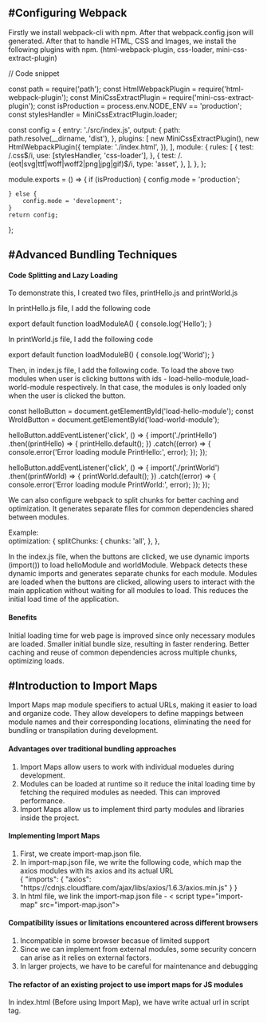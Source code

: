 <h2>#Configuring Webpack</h2>

<p>Firstly we install webpack-cli with npm. After that webpack.config.json will generated. After that to handle HTML, CSS and Images, we install the following plugins with npm. (html-webpack-plugin, css-loader, mini-css-extract-plugin)</p>
<p>// Code snippet<br></p>
<p>
const path = require('path');
const HtmlWebpackPlugin = require('html-webpack-plugin');
const MiniCssExtractPlugin = require('mini-css-extract-plugin');
const isProduction = process.env.NODE_ENV == 'production';
const stylesHandler = MiniCssExtractPlugin.loader;

const config = {
entry: './src/index.js',
output: {
path: path.resolve(\_\_dirname, 'dist'),
},
plugins: [
new MiniCssExtractPlugin(),
new HtmlWebpackPlugin({
template: './index.html',
}),
],
module: {
rules: [
{
test: /\.css$/i,
                use: [stylesHandler, 'css-loader'],
            },
            {
                test: /\.(eot|svg|ttf|woff|woff2|png|jpg|gif)$/i,
type: 'asset',
},
],
},
};

module.exports = () => {
if (isProduction) {
config.mode = 'production';

    } else {
        config.mode = 'development';
    }
    return config;

};

</p>

<h2>#Advanced Bundling Techniques</h2>

<h4>Code Splitting and Lazy Loading</h4>

<p>To demonstrate this, I created two files, printHello.js and printWorld.js</p>
<p>In printHello.js file, I add the following code</p>
<p>
    export default function loadModuleA() {
        console.log('Hello');
    }
</p>
<p>In printWorld.js file, I add the following code</p>
<p>
    export default function loadModuleB() {
        console.log('World');
    }
</p>
<p>Then, in index.js file, I add the following code. To load the above two modules when user is clicking buttons with ids - load-hello-module,load-world-module respectively. In that case, the modules is only loaded only when the user is clicked the button. </p>
<p>
const helloButton = document.getElementById('load-hello-module');
const WroldButton = document.getElementById('load-world-module');

helloButton.addEventListener('click', () => {
import('./printHello')
.then((printHello) => {
printHello.default();
})
.catch((error) => {
console.error('Error loading module PrintHello:', error);
});
});

helloButton.addEventListener('click', () => {
import('./printWorld')
.then((printWorld) => {
printWorld.default();
})
.catch((error) => {
console.error('Error loading module PrintWorld:', error);
});
});

</p>

<p>We can also configure webpack to split chunks for better caching and optimization. It generates separate files for common dependencies shared between modules. </p>
<p>
Example:
<br>
    optimization: {
        splitChunks: {
            chunks: 'all',
        },
    },
</p>

<p>
In the index.js file, when the buttons are clicked, we use dynamic imports (import()) to load helloModule and worldModule. Webpack detects these dynamic imports and generates separate chunks for each module.
Modules are loaded when the buttons are clicked, allowing users to interact with the main application without waiting for all modules to load. This reduces the initial load time of the application.
</p>

<h4>Benefits</h4>
<p>Initial loading time for web page is improved since only necessary modules are loaded. Smaller initial bundle size, resulting in faster rendering. Better caching and reuse of common dependencies across multiple chunks, optimizing loads.
</p>

<h2>#Introduction to Import Maps</h2>
<p>Import Maps map module specifiers to actual URLs, making it easier to load and organize code. They allow developers to define mappings between module names and their corresponding locations, eliminating the need for bundling or transpilation during development.</p>

<h4>Advantages over traditional bundling approaches</h4>

<ol>
<li>Import Maps allow users to work with individual modueles during development.</li>
<li>Modules can be loaded at runtime so it reduce the inital loading time by fetching the required modules as needed. This can improved performance.</li>
<li>Import Maps allow us to implement third party modules and libraries inside the project.</li>
</ol>

<h4>Implementing Import Maps</h4>
<ol>
<li>First, we create import-map.json file.</li>
<li>In import-map.json file, we write the following code, which map the axios modules with its axios and its actual URL <br>
{
    "imports": {
    "axios": "https://cdnjs.cloudflare.com/ajax/libs/axios/1.6.3/axios.min.js"
    }
}
</li>
<li>
In html file, we link the import-map.json file - < script type="import-map" src="import-map.json"></>
</li>
</ol>

<h4>Compatibility issues or limitations encountered across different browsers</h4>
<ol>
<li>Incompatible in some browser becasue of limited support</li>
<li>Since we can implement from external modules, some security concern can arise as it relies on external factors.</li>
<li>In larger projects, we have to be careful for maintenance and debugging</li>
</ol>

<h4>The refactor of an existing project to use import maps for JS modules</h4>
<p>In index.html (Before using Import Map), we have write actual url in script tag.</p>
<code>
    <script type="module">
        import dayjs from "https://cdn.skypack.dev/dayjs@1.10.7";

        console.log(dayjs('2024-01-05').format('YYYY-MM-DD'));
    </script>

</code>

<p>In index.html (After using Import Map), we just have use the name in script tag.</p>
<code>
    <script type="importmap">
    {
    "imports": {
        "dayjs": "https://cdn.skypack.dev/dayjs@1.10.7",
    }
    }
    </script>
    <script type="module">
        import dayjs from "dayjs";

        console.log(dayjs('2024-01-05').format('YYYY-MM-DD'));
    </script>

</code>
